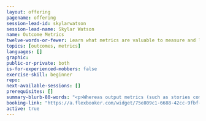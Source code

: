 ```yaml
---
layout: offering
pagename: offering
session-lead-id: skylarwatson
session-lead-name: Skylar Watson
name: Outcome Metrics
twelve-words-or-fewer: Learn what metrics are valuable to measure and lead to eliminating waste.
topics: [outcomes, metrics]
languages: []
graphic: 
public-or-private: both
is-for-experienced-mobbers: false
exercise-skill: beginner
repo:
next-available-sessions: [] 
prerequisites: []
summary-blurb-80-words: "<p>Whereas output metrics (such as stories completed per week) measure aspects of a team’s localized productivity, outcome metrics (such as how much these features increase customer productivity) measure the difference the teams’ work makes in the world.</p><p>Focus on output metrics can lead to increased waste and unnecessary stress, and distracts the organization from achieving more valuable outcomes.</p><p>In this session, through group exercises, you’ll see how you can better measure and improve your organization’s effectiveness by focusing on outcomes.</p>"
booking-link: "https://a.flexbooker.com/widget/75e809c1-6688-42cc-9fbf-77b001c15991?serviceIds=39121"
active: true
---
```

